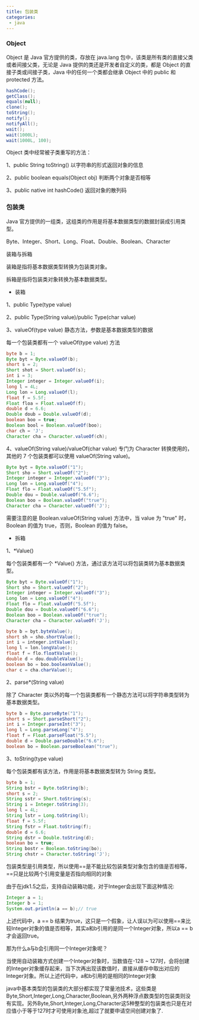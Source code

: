 ```yaml
---
title: 包装类
categories:
 - java
---
```



### Object

Object 是 Java 官方提供的类，存放在 java.lang 包中，该类是所有类的直接父类或者间接父类，无论是 Java 提供的类还是开发者自定义的类，都是 Object 的直接子类或间接子类，Java 中的任何一个类都会继承 Object 中的 public 和 protected 方法。

```java
hashCode();
getClass();
equals(null);
clone();
toString();
notify();
notifyAll();
wait();
wait(1000L);
wait(1000L, 100);
```

Object 类中经常被子类重写的方法：

1、public String toString()						以字符串的形式返回对象的信息

2、public boolean equals(Object obj)	判断两个对象是否相等

3、public native int hashCode()			  返回对象的散列码



### 包装类

Java 官方提供的一组类，这组类的作用是将基本数据类型的数据封装成引用类型。

Byte、Integer、Short、Long、Float、Double、Boolean、Character

装箱与拆箱

装箱是指将基本数据类型转换为包装类对象。

拆箱是指将包装类对象转换为基本数据类型。

- 装箱

1、public Type(type value)

2、public Type(String value)/public Type(char value)

3、valueOf(type value) 静态方法，参数是基本数据类型的数据

每一个包装类都有一个 valueOf(type value) 方法

```java
byte b = 1;
Byte byt = Byte.valueOf(b);
short s = 2;
Short shot = Short.valueOf(s);
int i = 3;
Integer integer = Integer.valueOf(i);
long l = 4L;
Long lon = Long.valueOf(l);
float f = 5.5f;
Float floa = Float.valueOf(f);
double d = 6.6;
Double doub = Double.valueOf(d);
boolean boo = true;
Boolean bool = Boolean.valueOf(boo);
char ch = 'J';
Character cha = Character.valueOf(ch);
```

4、valueOf(String value)/valueOf(char value) 专门为 Character 转换使用的，其他的 7 个包装类都可以使用 valueOf(String value)。

```java
Byte byt = Byte.valueOf("1");
Short sho = Short.valueOf("2");
Integer integer = Integer.valueOf("3");
Long lon = Long.valueOf("4");
Float flo = Float.valueOf("5.5f");
Double dou = Double.valueOf("6.6");
Boolean boo = Boolean.valueOf("true");
Character cha = Character.valueOf('J');
```

需要注意的是 Boolean.valueOf(String value) 方法中，当 value 为 "true" 时，Boolean 的值为 true，否则，Boolean 的值为 false。



- 拆箱

1、*Value()

每个包装类都有一个 *Value() 方法，通过该方法可以将包装类转为基本数据类型。

```java
Byte byt = Byte.valueOf("1");
Short sho = Short.valueOf("2");
Integer integer = Integer.valueOf("3");
Long lon = Long.valueOf("4");
Float flo = Float.valueOf("5.5f");
Double dou = Double.valueOf("6.6");
Boolean boo = Boolean.valueOf("true");
Character cha = Character.valueOf('J');

byte b = byt.byteValue();
short sh = sho.shortValue();
int i = integer.intValue();
long l = lon.longValue();
float f = flo.floatValue();
double d = dou.doubleValue();
boolean bo = boo.booleanValue();
char c = cha.charValue();
```

2、parse*(String value)

除了 Character 类以外的每一个包装类都有一个静态方法可以将字符串类型转为基本数据类型。

```java
byte b = Byte.parseByte("1");
short s = Short.parseShort("2");
int i = Integer.parseInt("3");
long l = Long.parseLong("4");
float f = Float.parseFloat("5.5");
double d = Double.parseDouble("6.6");
boolean bo = Boolean.parseBoolean("true");
```

3、toString(type value)

每个包装类都有该方法，作用是将基本数据类型转为 String 类型。

```java
byte b = 1;
String bstr = Byte.toString(b);
short s = 2;
String sstr = Short.toString(s);
String i = Integer.toString(3);
long l = 4L;
String lstr = Long.toString(l);
float f = 5.5f;
String fstr = Float.toString(f);
double d = 6.6;
String dstr = Double.toString(d);
boolean bo = true;
String bostr = Boolean.toString(bo);
String chstr = Character.toString('J');
```

包装类型是引用类型，所以使用==是不能比较包装类型对象包含的值是否相等，==只是比较两个引用变量是否指向相同的对象

由于在jdk1.5之后，支持自动装箱功能，对于Integer会出现下面这种情况:

```java
Integer a = 1;
Integer b = 1;
System.out.println(a == b);// true
```


上述代码中，a == b 结果为true，这只是一个假象，让人误以为可以使用==来比较Integer对象的值是否相等，其实a和b引用的是同一个Integer对象，所以a == b 才会返回true。

那为什么a与b会引用同一个Integer对象呢？

当使用自动装箱方式创建一个Integer对象时，当数值在-128 ~ 127时，会将创建的Integer对象缓存起来，当下次再出现该数值时，直接从缓存中取出对应的Integer对象。所以上述代码中，a和b引用的是相同的Integer对象

java中基本类型的包装类的大部分都实现了常量池技术，这些类是Byte,Short,Integer,Long,Character,Boolean,另外两种浮点数类型的包装类则没有实现。另外Byte,Short,Integer,Long,Character这5种整型的包装类也只是在对应值小于等于127时才可使用对象池,超过了就要申请空间创建对象了.
